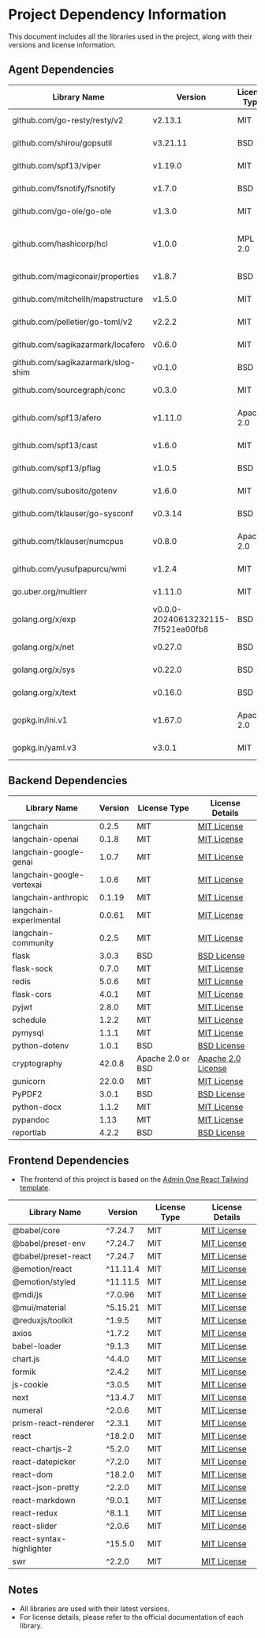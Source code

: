 # Project Dependency Information

This document includes all the libraries used in the project, along with their versions and license information.

## Agent Dependencies

| Library Name                | Version  | License Type     | License Details                                                                                 |
|-----------------------------|----------|------------------|-------------------------------------------------------------------------------------------------|
| github.com/go-resty/resty/v2| v2.13.1  | MIT              | [MIT License](https://opensource.org/licenses/MIT)                                              |
| github.com/shirou/gopsutil  | v3.21.11 | BSD              | [BSD License](https://opensource.org/licenses/BSD-3-Clause)                                     |
| github.com/spf13/viper      | v1.19.0  | MIT              | [MIT License](https://opensource.org/licenses/MIT)                                              |
| github.com/fsnotify/fsnotify| v1.7.0   | BSD              | [BSD License](https://opensource.org/licenses/BSD-3-Clause)                                     |
| github.com/go-ole/go-ole    | v1.3.0   | MIT              | [MIT License](https://opensource.org/licenses/MIT)                                              |
| github.com/hashicorp/hcl    | v1.0.0   | MPL 2.0          | [Mozilla Public License 2.0](https://opensource.org/licenses/MPL-2.0)                           |
| github.com/magiconair/properties| v1.8.7 | BSD              | [BSD License](https://opensource.org/licenses/BSD-3-Clause)                                                  |
| github.com/mitchellh/mapstructure| v1.5.0 | MIT            | [MIT License](https://opensource.org/licenses/MIT)                                              |
| github.com/pelletier/go-toml/v2| v2.2.2 | MIT              | [MIT License](https://opensource.org/licenses/MIT)                                              |
| github.com/sagikazarmark/locafero| v0.6.0 | MIT             | [MIT License](https://opensource.org/licenses/MIT)                                              |
| github.com/sagikazarmark/slog-shim| v0.1.0 | BSD              | [BSD License](https://opensource.org/licenses/BSD-3-Clause)                                              |
| github.com/sourcegraph/conc | v0.3.0   | MIT              | [MIT License](https://opensource.org/licenses/MIT)                                              |
| github.com/spf13/afero      | v1.11.0  | Apache 2.0       | [Apache 2.0 License](https://www.apache.org/licenses/LICENSE-2.0)                                              |
| github.com/spf13/cast       | v1.6.0   | MIT              | [MIT License](https://opensource.org/licenses/MIT)                                              |
| github.com/spf13/pflag      | v1.0.5   | BSD              | [BSD License](https://opensource.org/licenses/BSD-3-Clause)                                     |
| github.com/subosito/gotenv  | v1.6.0   | MIT              | [MIT License](https://opensource.org/licenses/MIT)                                              |
| github.com/tklauser/go-sysconf| v0.3.14 | BSD              | [BSD License](https://opensource.org/licenses/BSD-3-Clause)                                              |
| github.com/tklauser/numcpus | v0.8.0   | Apache 2.0       | [Apache 2.0 License](https://www.apache.org/licenses/LICENSE-2.0)                                              |
| github.com/yusufpapurcu/wmi | v1.2.4   | MIT              | [MIT License](https://opensource.org/licenses/MIT)                                              |
| go.uber.org/multierr        | v1.11.0  | MIT              | [MIT License](https://opensource.org/licenses/MIT)                                              |
| golang.org/x/exp            | v0.0.0-20240613232115-7f521ea00fb8 | BSD | [BSD License](https://opensource.org/licenses/BSD-3-Clause)                                     |
| golang.org/x/net            | v0.27.0  | BSD              | [BSD License](https://opensource.org/licenses/BSD-3-Clause)                                     |
| golang.org/x/sys            | v0.22.0  | BSD              | [BSD License](https://opensource.org/licenses/BSD-3-Clause)                                     |
| golang.org/x/text           | v0.16.0  | BSD              | [BSD License](https://opensource.org/licenses/BSD-3-Clause)                                     |
| gopkg.in/ini.v1             | v1.67.0  | Apache 2.0       | [Apache 2.0 License](https://www.apache.org/licenses/LICENSE-2.0)                                |
| gopkg.in/yaml.v3            | v3.0.1   | MIT              | [MIT License](https://opensource.org/licenses/MIT)                                              |

## Backend Dependencies

| Library Name           | Version  | License Type     | License Details                                                                                 |
|------------------------|----------|------------------|-------------------------------------------------------------------------------------------------|
| langchain              | 0.2.5    | MIT              | [MIT License](https://opensource.org/licenses/MIT)                                              |
| langchain-openai       | 0.1.8    | MIT              | [MIT License](https://opensource.org/licenses/MIT)                                              |
| langchain-google-genai | 1.0.7    | MIT              | [MIT License](https://opensource.org/licenses/MIT)                                              |
| langchain-google-vertexai | 1.0.6 | MIT              | [MIT License](https://opensource.org/licenses/MIT)                                              |
| langchain-anthropic    | 0.1.19   | MIT              | [MIT License](https://opensource.org/licenses/MIT)                                              |
| langchain-experimental | 0.0.61   | MIT              | [MIT License](https://opensource.org/licenses/MIT)                                              |
| langchain-community    | 0.2.5    | MIT              | [MIT License](https://opensource.org/licenses/MIT)                                              |
| flask                  | 3.0.3    | BSD              | [BSD License](https://opensource.org/licenses/BSD-3-Clause)                                     |
| flask-sock             | 0.7.0    | MIT              | [MIT License](https://opensource.org/licenses/MIT)                                              |
| redis                  | 5.0.6    | MIT              | [MIT License](https://opensource.org/licenses/MIT)                                     |
| flask-cors             | 4.0.1    | MIT              | [MIT License](https://opensource.org/licenses/MIT)                                              |
| pyjwt                  | 2.8.0    | MIT              | [MIT License](https://opensource.org/licenses/MIT)                                              |
| schedule               | 1.2.2    | MIT              | [MIT License](https://opensource.org/licenses/MIT)                                |
| pymysql                | 1.1.1    | MIT              | [MIT License](https://opensource.org/licenses/MIT)                                              |
| python-dotenv          | 1.0.1    | BSD              | [BSD License](https://opensource.org/licenses/BSD-3-Clause)                                     |
| cryptography           | 42.0.8   | Apache 2.0 or BSD| [Apache 2.0 License](https://www.apache.org/licenses/LICENSE-2.0)                                |
| gunicorn               | 22.0.0   | MIT              | [MIT License](https://opensource.org/licenses/MIT)                                              |
| PyPDF2                 | 3.0.1    | BSD              | [BSD License](https://opensource.org/licenses/BSD-3-Clause)                                     |
| python-docx            | 1.1.2    | MIT              | [MIT License](https://opensource.org/licenses/MIT)                                              |
| pypandoc               | 1.13     | MIT              | [MIT License](https://opensource.org/licenses/MIT)                                              |
| reportlab              | 4.2.2    | BSD              | [BSD License](https://opensource.org/licenses/BSD-3-Clause)                                     |

## Frontend Dependencies
- The frontend of this project is based on the [Admin One React Tailwind template](https://github.com/justboil/admin-one-react-tailwind).

| Library Name           | Version  | License Type     | License Details                                                                                 |
|------------------------|----------|------------------|-------------------------------------------------------------------------------------------------|
| @babel/core            | ^7.24.7  | MIT              | [MIT License](https://opensource.org/licenses/MIT)                                              |
| @babel/preset-env      | ^7.24.7  | MIT              | [MIT License](https://opensource.org/licenses/MIT)                                              |
| @babel/preset-react    | ^7.24.7  | MIT              | [MIT License](https://opensource.org/licenses/MIT)                                              |
| @emotion/react         | ^11.11.4 | MIT              | [MIT License](https://opensource.org/licenses/MIT)                                              |
| @emotion/styled        | ^11.11.5 | MIT              | [MIT License](https://opensource.org/licenses/MIT)                                              |
| @mdi/js                | ^7.0.96  | MIT              | [MIT License](https://opensource.org/licenses/MIT)                                              |
| @mui/material          | ^5.15.21 | MIT              | [MIT License](https://opensource.org/licenses/MIT)                                              |
| @reduxjs/toolkit       | ^1.9.5   | MIT              | [MIT License](https://opensource.org/licenses/MIT)                                              |
| axios                  | ^1.7.2   | MIT              | [MIT License](https://opensource.org/licenses/MIT)                                              |
| babel-loader           | ^9.1.3   | MIT              | [MIT License](https://opensource.org/licenses/MIT)                                              |
| chart.js               | ^4.4.0   | MIT              | [MIT License](https://opensource.org/licenses/MIT)                                              |
| formik                 | ^2.4.2   | MIT              | [MIT License](https://opensource.org/licenses/MIT)                                              |
| js-cookie              | ^3.0.5   | MIT              | [MIT License](https://opensource.org/licenses/MIT)                                              |
| next                   | ^13.4.7  | MIT              | [MIT License](https://opensource.org/licenses/MIT)                                              |
| numeral                | ^2.0.6   | MIT              | [MIT License](https://opensource.org/licenses/MIT)                                              |
| prism-react-renderer   | ^2.3.1   | MIT              | [MIT License](https://opensource.org/licenses/MIT)                                              |
| react                  | ^18.2.0  | MIT              | [MIT License](https://opensource.org/licenses/MIT)                                              |
| react-chartjs-2        | ^5.2.0   | MIT              | [MIT License](https://opensource.org/licenses/MIT)                                              |
| react-datepicker       | ^7.2.0   | MIT              | [MIT License](https://opensource.org/licenses/MIT)                                              |
| react-dom              | ^18.2.0  | MIT              | [MIT License](https://opensource.org/licenses/MIT)                                              |
| react-json-pretty      | ^2.2.0   | MIT              | [MIT License](https://opensource.org/licenses/MIT)                                              |
| react-markdown         | ^9.0.1   | MIT              | [MIT License](https://opensource.org/licenses/MIT)                                              |
| react-redux            | ^8.1.1   | MIT              | [MIT License](https://opensource.org/licenses/MIT)                                              |
| react-slider           | ^2.0.6   | MIT              | [MIT License](https://opensource.org/licenses/MIT)                                              |
| react-syntax-highlighter| ^15.5.0 | MIT              | [MIT License](https://opensource.org/licenses/MIT)                                              |
| swr                    | ^2.2.0   | MIT              | [MIT License](https://opensource.org/licenses/MIT)                                              |

## Notes

- All libraries are used with their latest versions.
- For license details, please refer to the official documentation of each library.
